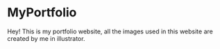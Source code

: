 # MyPortfolio
Hey! This is my portfolio website, all the images used in this website are created by me in illustrator.
